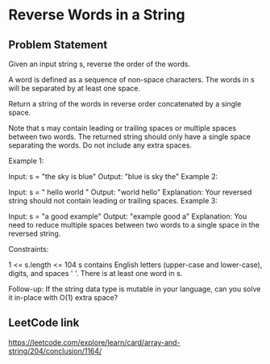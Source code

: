 # Reverse Words in a String

## Problem Statement

Given an input string s, reverse the order of the words.

A word is defined as a sequence of non-space characters. The words in s will be separated by at least one space.

Return a string of the words in reverse order concatenated by a single space.

Note that s may contain leading or trailing spaces or multiple spaces between two words. The returned string should only have a single space separating the words. Do not include any extra spaces.



Example 1:

Input: s = "the sky is blue"
Output: "blue is sky the"
Example 2:

Input: s = "  hello world  "
Output: "world hello"
Explanation: Your reversed string should not contain leading or trailing spaces.
Example 3:

Input: s = "a good   example"
Output: "example good a"
Explanation: You need to reduce multiple spaces between two words to a single space in the reversed string.


Constraints:

1 <= s.length <= 104
s contains English letters (upper-case and lower-case), digits, and spaces ' '.
There is at least one word in s.


Follow-up: If the string data type is mutable in your language, can you solve it in-place with O(1) extra space?

## LeetCode link

https://leetcode.com/explore/learn/card/array-and-string/204/conclusion/1164/